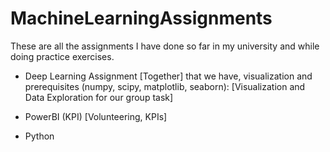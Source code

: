 # MachineLearningAssignments

These are all the assignments I have done so far in my university and while doing practice exercises.
- Deep Learning Assignment [Together] that we have, visualization and prerequisites (numpy, scipy, matplotlib, seaborn):
  [Visualization and Data Exploration for our group task]

- PowerBI (KPI)
  [Volunteering, KPIs]

- Python
